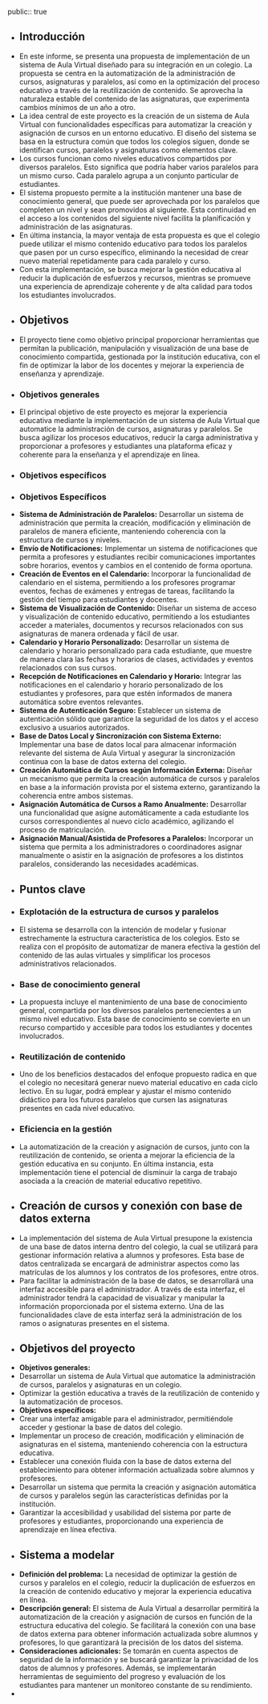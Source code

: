 public:: true

- ## Introducción
- En este informe, se presenta una propuesta de implementación de un sistema de Aula Virtual diseñado para su integración en un colegio. La propuesta se centra en la automatización de la administración de cursos, asignaturas y paralelos, así como en la optimización del proceso educativo a través de la reutilización de contenido. Se aprovecha la naturaleza estable del contenido de las asignaturas, que experimenta cambios mínimos de un año a otro.
- La idea central de este proyecto es la creación de un sistema de Aula Virtual con funcionalidades específicas para automatizar la creación y asignación de cursos en un entorno educativo. El diseño del sistema se basa en la estructura común que todos los colegios siguen, donde se identifican cursos, paralelos y asignaturas como elementos clave.
- Los cursos funcionan como niveles educativos compartidos por diversos paralelos. Esto significa que podría haber varios paralelos para un mismo curso. Cada paralelo agrupa a un conjunto particular de estudiantes.
- El sistema propuesto permite a la institución mantener una base de conocimiento general, que puede ser aprovechada por los paralelos que completen un nivel y sean promovidos al siguiente. Esta continuidad en el acceso a los contenidos del siguiente nivel facilita la planificación y administración de las asignaturas.
- En última instancia, la mayor ventaja de esta propuesta es que el colegio puede utilizar el mismo contenido educativo para todos los paralelos que pasen por un curso específico, eliminando la necesidad de crear nuevo material repetidamente para cada paralelo y curso.
- Con esta implementación, se busca mejorar la gestión educativa al reducir la duplicación de esfuerzos y recursos, mientras se promueve una experiencia de aprendizaje coherente y de alta calidad para todos los estudiantes involucrados.
- ## Objetivos
- El proyecto tiene como objetivo principal proporcionar herramientas que permitan la publicación, manipulación y visualización de una base de conocimiento compartida, gestionada por la institución educativa, con el fin de optimizar la labor de los docentes y mejorar la experiencia de enseñanza y aprendizaje.
- ### Objetivos generales
- El principal objetivo de este proyecto es mejorar la experiencia educativa mediante la implementación de un sistema de Aula Virtual que automatice la administración de cursos, asignaturas y paralelos. Se busca agilizar los procesos educativos, reducir la carga administrativa y proporcionar a profesores y estudiantes una plataforma eficaz y coherente para la enseñanza y el aprendizaje en línea.
- ### Objetivos específicos
- ### Objetivos Específicos
- **Sistema de Administración de Paralelos:** Desarrollar un sistema de administración que permita la creación, modificación y eliminación de paralelos de manera eficiente, manteniendo coherencia con la estructura de cursos y niveles.
- **Envío de Notificaciones:** Implementar un sistema de notificaciones que permita a profesores y estudiantes recibir comunicaciones importantes sobre horarios, eventos y cambios en el contenido de forma oportuna.
- **Creación de Eventos en el Calendario:** Incorporar la funcionalidad de calendario en el sistema, permitiendo a los profesores programar eventos, fechas de exámenes y entregas de tareas, facilitando la gestión del tiempo para estudiantes y docentes.
- **Sistema de Visualización de Contenido:** Diseñar un sistema de acceso y visualización de contenido educativo, permitiendo a los estudiantes acceder a materiales, documentos y recursos relacionados con sus asignaturas de manera ordenada y fácil de usar.
- **Calendario y Horario Personalizado:** Desarrollar un sistema de calendario y horario personalizado para cada estudiante, que muestre de manera clara las fechas y horarios de clases, actividades y eventos relacionados con sus cursos.
- **Recepción de Notificaciones en Calendario y Horario:** Integrar las notificaciones en el calendario y horario personalizado de los estudiantes y profesores, para que estén informados de manera automática sobre eventos relevantes.
- **Sistema de Autenticación Seguro:** Establecer un sistema de autenticación sólido que garantice la seguridad de los datos y el acceso exclusivo a usuarios autorizados.
- **Base de Datos Local y Sincronización con Sistema Externo:** Implementar una base de datos local para almacenar información relevante del sistema de Aula Virtual y asegurar la sincronización continua con la base de datos externa del colegio.
- **Creación Automática de Cursos según Información Externa:** Diseñar un mecanismo que permita la creación automática de cursos y paralelos en base a la información provista por el sistema externo, garantizando la coherencia entre ambos sistemas.
- **Asignación Automática de Cursos a Ramo Anualmente:** Desarrollar una funcionalidad que asigne automáticamente a cada estudiante los cursos correspondientes al nuevo ciclo académico, agilizando el proceso de matriculación.
- **Asignación Manual/Asistida de Profesores a Paralelos:** Incorporar un sistema que permita a los administradores o coordinadores asignar manualmente o asistir en la asignación de profesores a los distintos paralelos, considerando las necesidades académicas.
- ## Puntos clave
- ### Explotación de la estructura de cursos y paralelos
- El sistema se desarrolla con la intención de modelar y fusionar estrechamente la estructura característica de los colegios. Esto se realiza con el propósito de automatizar de manera efectiva la gestión del contenido de las aulas virtuales y simplificar los procesos administrativos relacionados.
- ### Base de conocimiento general
- La propuesta incluye el mantenimiento de una base de conocimiento general, compartida por los diversos paralelos pertenecientes a un mismo nivel educativo. Esta base de conocimiento se convierte en un recurso compartido y accesible para todos los estudiantes y docentes involucrados.
- ### Reutilización de contenido
- Uno de los beneficios destacados del enfoque propuesto radica en que el colegio no necesitará generar nuevo material educativo en cada ciclo lectivo. En su lugar, podrá emplear y ajustar el mismo contenido didáctico para los futuros paralelos que cursen las asignaturas presentes en cada nivel educativo.
- ### Eficiencia en la gestión
- La automatización de la creación y asignación de cursos, junto con la reutilización de contenido, se orienta a mejorar la eficiencia de la gestión educativa en su conjunto. En última instancia, esta implementación tiene el potencial de disminuir la carga de trabajo asociada a la creación de material educativo repetitivo.
- ## Creación de cursos y conexión con base de datos externa
- La implementación del sistema de Aula Virtual presupone la existencia de una base de datos interna dentro del colegio, la cual se utilizará para gestionar información relativa a alumnos y profesores. Esta base de datos centralizada se encargará de administrar aspectos como las matrículas de los alumnos y los contratos de los profesores, entre otros.
- Para facilitar la administración de la base de datos, se desarrollará una interfaz accesible para el administrador. A través de esta interfaz, el administrador tendrá la capacidad de visualizar y manipular la información proporcionada por el sistema externo. Una de las funcionalidades clave de esta interfaz será la administración de los ramos o asignaturas presentes en el sistema.
- ## Objetivos del proyecto
- **Objetivos generales:**
- Desarrollar un sistema de Aula Virtual que automatice la administración de cursos, paralelos y asignaturas en un colegio.
- Optimizar la gestión educativa a través de la reutilización de contenido y la automatización de procesos.
- **Objetivos específicos:**
- Crear una interfaz amigable para el administrador, permitiéndole acceder y gestionar la base de datos del colegio.
- Implementar un proceso de creación, modificación y eliminación de asignaturas en el sistema, manteniendo coherencia con la estructura educativa.
- Establecer una conexión fluida con la base de datos externa del establecimiento para obtener información actualizada sobre alumnos y profesores.
- Desarrollar un sistema que permita la creación y asignación automática de cursos y paralelos según las características definidas por la institución.
- Garantizar la accesibilidad y usabilidad del sistema por parte de profesores y estudiantes, proporcionando una experiencia de aprendizaje en línea efectiva.
- ## Sistema a modelar
- **Definición del problema:**
  La necesidad de optimizar la gestión de cursos y paralelos en el colegio, reducir la duplicación de esfuerzos en la creación de contenido educativo y mejorar la experiencia educativa en línea.
- **Descripción general:**
  El sistema de Aula Virtual a desarrollar permitirá la automatización de la creación y asignación de cursos en función de la estructura educativa del colegio. Se facilitará la conexión con una base de datos externa para obtener información actualizada sobre alumnos y profesores, lo que garantizará la precisión de los datos del sistema.
- **Consideraciones adicionales:**
  Se tomarán en cuenta aspectos de seguridad de la información y se buscará garantizar la privacidad de los datos de alumnos y profesores. Además, se implementarán herramientas de seguimiento del progreso y evaluación de los estudiantes para mantener un monitoreo constante de su rendimiento.
-
